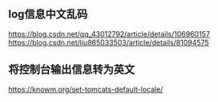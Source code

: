 ## log信息中文乱码

https://blog.csdn.net/qq_43012792/article/details/106960157
https://blog.csdn.net/liu865033503/article/details/81094575
## 将控制台输出信息转为英文

https://knowm.org/set-tomcats-default-locale/